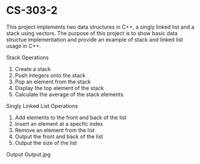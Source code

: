 # CS-303-2

This project implements two data structures in C++, a singly linked list and a stack using vectors. 
The purpose of this project is to show basic data structue implementation and provide an example of stack and linked list usage in C++.

Stack Operations
1. Create a stack
2. Push integers onto the stack
3. Pop an element from the stack
4. Display the top element of the stack
5. Calculate the average of the stack elements

Singly Linked List Operations
1. Add elements to the front and back of the list
2. Insert an element at a specfic index
3. Remove an element from the list
4. Output the front and back of the list
5. Output the size of the list

Output
Output.jpg
